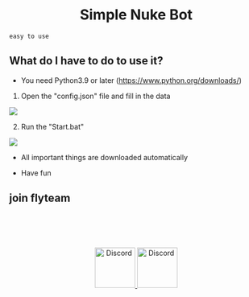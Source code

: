 <div align="center">
  <p>
    <h1>Simple Nuke Bot</h1>
  </p>
</div>


```
easy to use
```
## What do I have to do to use it?

- You need Python3.9 or later (https://www.python.org/downloads/) 

1. Open the "config.json" file and fill in the data

![](https://media.discordapp.net/attachments/911607378942783500/926416254762364998/unknown.png)

2. Run the "Start.bat"

![](https://media.discordapp.net/attachments/911607378942783500/926415682273439764/unknown.png)

- All important things are downloaded automatically

- Have fun
## join flyteam 

<br>
</br>
<br></br>
<div align="center">
<a href="https://discord.gg/flyteam">
    <img src="https://user-images.githubusercontent.com/59381835/92191514-d649ad80-ee18-11ea-9bc4-e95c7a122a99.png" alt="Discord" width="80"/>
  </a>
  <a href="https://www.youtube.com/channel/UCQrs3_ulVXGN_ejqdB0thYw">
    <img src="https://user-images.githubusercontent.com/59381835/92191346-676c5480-ee18-11ea-8240-e416eb1a5b5d.png" alt="Discord" width="80"/>
  </a>
  </div>
